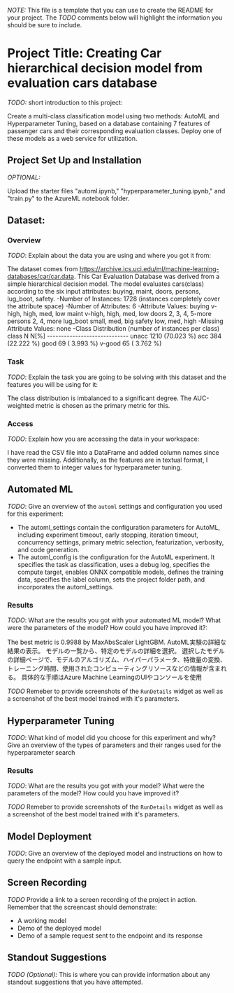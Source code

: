 *NOTE:* This file is a template that you can use to create the README for your project. The *TODO* comments below will highlight the information you should be sure to include.

# Project Title: Creating Car hierarchical decision model from evaluation cars database

*TODO:* short introduction to this project: 

 Create a multi-class classification model using two methods: AutoML and Hyperparameter Tuning, based on a database containing 7 features of passenger cars and their corresponding evaluation classes. Deploy one of these models as a web service for utilization.

## Project Set Up and Installation
*OPTIONAL:* 

 Upload the starter files "automl.ipynb," "hyperparameter_tuning.ipynb," and "train.py" to the AzureML notebook folder.

## Dataset: 
 
### Overview
*TODO*: Explain about the data you are using and where you got it from:

 The dataset comes from https://archive.ics.uci.edu/ml/machine-learning-databases/car/car.data.
 This Car Evaluation Database was derived from a simple hierarchical decision model. 
 The model evaluates cars(class) according to the six input attributes: buying, maint, doors, persons, lug_boot, safety.
  -Number of Instances: 1728 (instances completely cover the attribute space)
  -Number of Attributes: 6
  -Attribute Values:
    buying       v-high, high, med, low
    maint        v-high, high, med, low
    doors        2, 3, 4, 5-more
    persons      2, 4, more
    lug_boot     small, med, big
    safety       low, med, high
 -Missing Attribute Values: none
 -Class Distribution (number of instances per class)
    class      N          N[%]
    -----------------------------
    unacc     1210     (70.023 %) 
    acc        384     (22.222 %) 
    good        69     ( 3.993 %) 
    v-good      65     ( 3.762 %) 

### Task
*TODO*: Explain the task you are going to be solving with this dataset and the features you will be using for it:

 The class distribution is imbalanced to a significant degree. 
 The AUC-weighted metric is chosen as the primary metric for this.

### Access
*TODO*: Explain how you are accessing the data in your workspace:

 I have read the CSV file into a DataFrame and added column names since they were missing. Additionally, as the features are in textual format, I converted them to integer values for hyperparameter tuning.

## Automated ML
*TODO*: Give an overview of the `automl` settings and configuration you used for this experiment:

- The automl_settings contain the configuration parameters for AutoML, including experiment timeout, early stopping, iteration timeout, concurrency settings, primary metric selection, featurization, verbosity, and code generation.
- The automl_config is the configuration for the AutoML experiment. It specifies the task as classification, uses a debug log, specifies the compute target, enables ONNX compatible models, defines the training data, specifies the label column, sets the project folder path, and incorporates the automl_settings.

### Results
*TODO*: What are the results you got with your automated ML model? What were the parameters of the model? How could you have improved it?:

The best metric is 0.9988 by MaxAbsScaler LightGBM.
AutoML実験の詳細な結果の表示。
モデルの一覧から、特定のモデルの詳細を選択。
選択したモデルの詳細ページで、モデルのアルゴリズム、ハイパーパラメータ、特徴量の変換、トレーニング時間、使用されたコンピューティングリソースなどの情報が含まれる。
具体的な手順はAzure Machine LearningのUIやコンソールを使用

*TODO* Remeber to provide screenshots of the `RunDetails` widget as well as a screenshot of the best model trained with it's parameters.

## Hyperparameter Tuning
*TODO*: What kind of model did you choose for this experiment and why? Give an overview of the types of parameters and their ranges used for the hyperparameter search


### Results
*TODO*: What are the results you got with your model? What were the parameters of the model? How could you have improved it?

*TODO* Remeber to provide screenshots of the `RunDetails` widget as well as a screenshot of the best model trained with it's parameters.

## Model Deployment
*TODO*: Give an overview of the deployed model and instructions on how to query the endpoint with a sample input.

## Screen Recording
*TODO* Provide a link to a screen recording of the project in action. Remember that the screencast should demonstrate:
- A working model
- Demo of the deployed  model
- Demo of a sample request sent to the endpoint and its response

## Standout Suggestions
*TODO (Optional):* This is where you can provide information about any standout suggestions that you have attempted.

